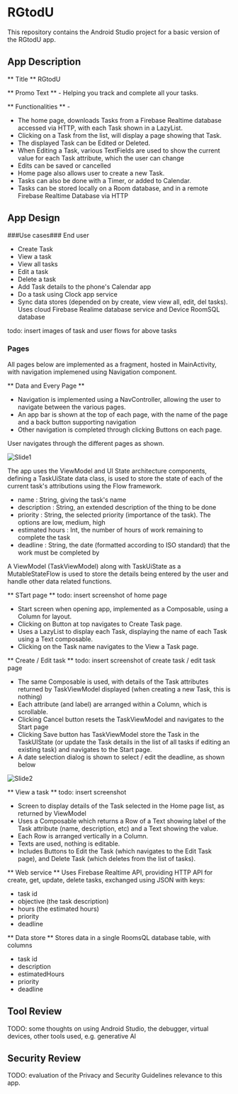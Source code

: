# RGtodU #
This repository contains the Android Studio project for a basic version of the RGtodU app.

## App Description ##

** Title ** RGtodU

** Promo Text ** - Helping you track and complete all your tasks.

** Functionalities ** -
- The home page, downloads Tasks from a Firebase Realtime database accessed via HTTP, with each Task shown in a LazyList.
- Clicking on a Task from the list, will display a page showing that Task.
- The displayed Task can be Edited or Deleted.
- When Editing a Task, various TextFields are used to show the current value for each Task attribute, which the user can change
- Edits can be saved or cancelled
- Home page also allows user to create a new Task.
- Tasks can also be done with a Timer, or added to Calendar.
- Tasks can be stored locally on a Room database, and in a remote Firebase Realtime Database via HTTP

## App Design ##

###Use cases###
End user
- Create Task
- View a task
- View all tasks
- Edit a task
- Delete a task
- Add Task details to the phone's Calendar app
- Do a task using Clock app service
- Sync data stores (depended on by create, view view all, edit, del tasks). Uses cloud Firebase Realime database service and Device RoomSQL database

todo: insert images of task and user flows for above tasks



### Pages ###
All pages below are implemented as a fragment, hosted in MainActivity, with navigation implemened using Navigation component.

** Data and Every Page **
- Navigation is implemented using a NavController, allowing the user to navigate between the various pages.
- An app bar is shown at the top of each page, with the name of the page and a back button supporting navigation
- Other navigation is completed through clicking Buttons on each page.

User navigates through the different pages as shown.

![Slide1](https://github.com/user-attachments/assets/f9eed492-6da9-4742-a0ef-d130470806c0)


The app uses the ViewModel and UI State architecture components, defining a TaskUiState data class,  is used to store the state of each of the current task's attributions using the Flow framework.
- name : String, giving the task's name
- description : String, an extended description of the thing to be done
- priority : String, the selected priority (importance of the task). The options are low, medium, high
- estimated hours : Int, the number of hours of work remaining to complete the task
- deadline : String, the date (formatted according to ISO standard) that the work must be completed by

A ViewModel (TaskViewModel) along with TaskUiState as a MutableStateFlow is used to store the details being entered by the user and handle other data related functions.

** STart page **
todo: insert screenshot of home page
- Start screen when opening app, implemented as a Composable, using a Column for layout.
- Clicking on Button at top navigates to Create Task page.
- Uses a LazyList to display each Task, displaying the name of each Task using a Text composable.
- Clicking on the Task name navigates to the View a Task page.

** Create / Edit task **
todo: insert screenshot of create task / edit task page
- The same Composable is used, with details of the Task attributes returned by TaskViewModel displayed (when creating a new Task, this is nothing)
- Each attribute (and label) are arranged within a Column, which is scrollable.
- Clicking Cancel button resets the TaskViewModel and navigates to the Start page
- Clicking Save button has TaskViewModel store the Task in the TaskUIState (or update the Task details in the list of all tasks if editing an existing task) and navigates to the Start page.
- A date selection dialog is shown to select / edit the deadline, as shown below

 ![Slide2](https://github.com/user-attachments/assets/3e98f2ab-4093-4407-b047-16c93e2f16e3)


** View a task **
todo: insert screenshot
- Screen to display details of the Task selected in the Home page list, as returned by ViewModel
- Uses a Composable which returns a Row of a Text showing label of the Task attribute (name, description, etc) and a Text showing the value.
- Each Row is arranged vertically in a Column.
- Texts are used, nothing is editable.
- Includes Buttons to Edit the Task (which navigates to the Edit Task page), and Delete Task (which deletes from the list of tasks).

** Web service **
Uses Firebase Realtime API, providing HTTP API for create, get, update, delete tasks, exchanged using JSON with keys:
- task id
- objective (the task description)
- hours (the estimated hours)
- priority
- deadline

** Data store **
Stores data in a single RoomsQL database table, with columns
- task id
- description
- estimatedHours
- priority
- deadline

## Tool Review ##
TODO: some thoughts on using Android Studio, the debugger, virtual devices, other tools used, e.g. generative AI

## Security Review ##
TODO: evaluation of the Privacy and Security Guidelines relevance to this app.
